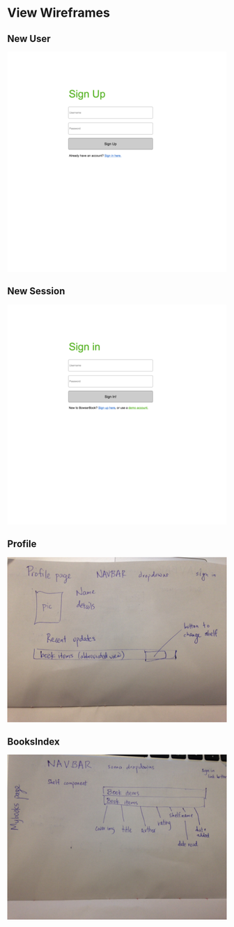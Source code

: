 # View Wireframes

## New User
![new-user]

## New Session
![new-session]

## Profile
![profile]

## BooksIndex
![mybooks]

[new-user]: ./wireframes/new_user.png
[new-session]: ./wireframes/new_session.png
[profile]: ./wireframes/profile.jpg
[mybooks]: ./wireframes/mybooks.jpg
